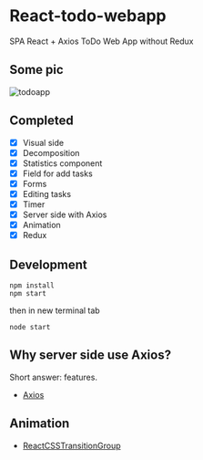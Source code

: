 # React-todo-webapp
SPA React + Axios ToDo Web App without Redux

Some pic
------
![todoapp](https://cloud.githubusercontent.com/assets/23314692/24918297/9948420a-1ee8-11e7-8d4f-ba1889b6a022.jpg)


## Completed
- [x] Visual side
- [x] Decomposition
- [x] Statistics component
- [x] Field for add tasks
- [x] Forms
- [x] Editing tasks
- [x] Timer
- [x] Server side with Axios
- [x] Animation
- [x] Redux

## Development

```
npm install
npm start
```
then in new terminal tab

```
node start
```

## Why server side use Axios?
Short answer:  features.
- [Axios](https://github.com/mzabriskie/axios)

## Animation
- [ReactCSSTransitionGroup](https://www.npmjs.com/package/react-addons-css-transition-group)
